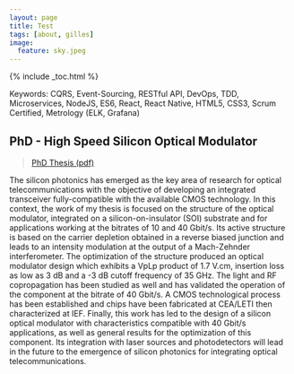```yaml
---
layout: page
title: Test
tags: [about, gilles]
image:
  feature: sky.jpeg
---
```


{% include _toc.html %}

Keywords: CQRS, Event-Sourcing, RESTful API, DevOps, TDD, Microservices, NodeJS, ES6, React, React Native, HTML5, CSS3,  Scrum Certified, Metrology (ELK, Grafana)

## PhD - High Speed Silicon Optical Modulator

> [PhD Thesis (pdf)](https://drive.google.com/file/d/0B9PEvSdE5LlRMzAwOGMxOTAtNDI0ZS00YjliLThmZmYtN2ZmNjBkNDU2NDlj/view)

The silicon photonics has emerged as the key area of research for optical telecommunications with the objective of developing an integrated transceiver fully-compatible with the available CMOS technology. In this context, the work of my thesis is focused on the structure of the optical modulator, integrated on a silicon-on-insulator (SOI) substrate and for applications working at the bitrates of 10 and 40 Gbit/s. Its active structure is based on the carrier depletion obtained in a reverse biased junction and leads to an intensity modulation at the output of a Mach-Zehnder interferometer. The optimization of the structure produced an optical modulator design which exhibits a VpLp product of 1.7 V.cm, insertion loss as low as 3 dB and a -3 dB cutoff frequency of 35 GHz. The light and RF copropagation has been studied as well and has validated the operation of the component at the bitrate of 40 Gbit/s. A CMOS technological process has been established and chips have been fabricated at CEA/LETI then characterized at IEF. Finally, this work has led to the design of a silicon optical modulator with characteristics compatible with 40 Gbit/s applications, as well as general results for the optimization of this component. Its integration with laser sources and photodetectors will lead in the future to the emergence of silicon photonics for integrating optical telecommunications.
